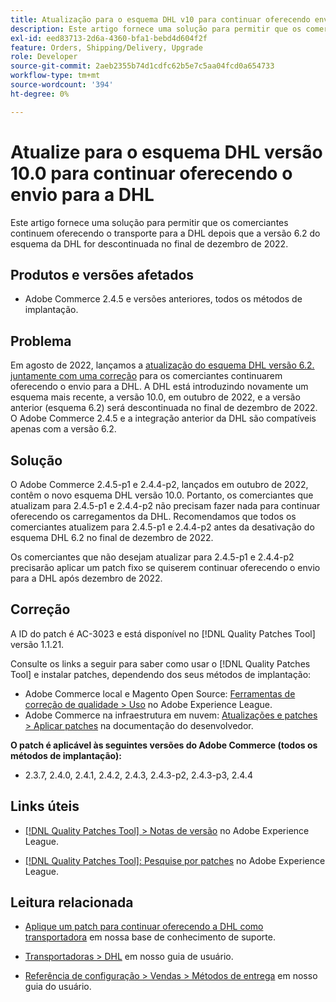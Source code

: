 ```yaml
---
title: Atualização para o esquema DHL v10 para continuar oferecendo envio para DHL
description: Este artigo fornece uma solução para permitir que os comerciantes continuem oferecendo o envio da DHL após a desativação do esquema DHL 6.2 em dezembro de 2022, atualizando para o esquema 10.0 ou aplicando o patch AC-3023.
exl-id: eed83713-2d6a-4360-bfa1-bebd4d604f2f
feature: Orders, Shipping/Delivery, Upgrade
role: Developer
source-git-commit: 2aeb2355b74d1cdfc62b5e7c5aa04fcd0a654733
workflow-type: tm+mt
source-wordcount: '394'
ht-degree: 0%

---
```


# Atualize para o esquema DHL versão 10.0 para continuar oferecendo o envio para a DHL

Este artigo fornece uma solução para permitir que os comerciantes continuem oferecendo o transporte para a DHL depois que a versão 6.2 do esquema da DHL for descontinuada no final de dezembro de 2022.

## Produtos e versões afetados

* Adobe Commerce 2.4.5 e versões anteriores, todos os métodos de implantação.

## Problema

Em agosto de 2022, lançamos a [atualização do esquema DHL versão 6.2. juntamente com uma correção](https://experienceleague.adobe.com/docs/commerce-knowledge-base/kb/troubleshooting/miscellaneous/adobe-commerce-dhl-upgrade-patch.html?lang=pt-BR) para os comerciantes continuarem oferecendo o envio para a DHL. A DHL está introduzindo novamente um esquema mais recente, a versão 10.0, em outubro de 2022, e a versão anterior (esquema 6.2) será descontinuada no final de dezembro de 2022. O Adobe Commerce 2.4.5 e a integração anterior da DHL são compatíveis apenas com a versão 6.2.

## Solução

O Adobe Commerce 2.4.5-p1 e 2.4.4-p2, lançados em outubro de 2022, contêm o novo esquema DHL versão 10.0. Portanto, os comerciantes que atualizam para 2.4.5-p1 e 2.4.4-p2 não precisam fazer nada para continuar oferecendo os carregamentos da DHL. Recomendamos que todos os comerciantes atualizem para 2.4.5-p1 e 2.4.4-p2 antes da desativação do esquema DHL 6.2 no final de dezembro de 2022.

Os comerciantes que não desejam atualizar para 2.4.5-p1 e 2.4.4-p2 precisarão aplicar um patch fixo se quiserem continuar oferecendo o envio para a DHL após dezembro de 2022.

## Correção

A ID do patch é AC-3023 e está disponível no [!DNL Quality Patches Tool] versão 1.1.21.

Consulte os links a seguir para saber como usar o [!DNL Quality Patches Tool] e instalar patches, dependendo dos seus métodos de implantação:

* Adobe Commerce local e Magento Open Source: [Ferramentas de correção de qualidade > Uso](https://experienceleague.adobe.com/docs/commerce-operations/tools/quality-patches-tool/usage.html?lang=pt-BR) no Adobe Experience League.
* Adobe Commerce na infraestrutura em nuvem: [Atualizações e patches > Aplicar patches](https://experienceleague.adobe.com/pt-br/docs/commerce-cloud-service/user-guide/develop/upgrade/apply-patches) na documentação do desenvolvedor.

**O patch é aplicável às seguintes versões do Adobe Commerce (todos os métodos de implantação):**

* 2.3.7, 2.4.0, 2.4.1, 2.4.2, 2.4.3, 2.4.3-p2, 2.4.3-p3, 2.4.4

## Links úteis

* [[!DNL Quality Patches Tool] > Notas de versão](https://experienceleague.adobe.com/docs/commerce-operations/tools/quality-patches-tool/release-notes.html?lang=pt-BR) no Adobe Experience League.

* [[!DNL Quality Patches Tool]: Pesquise por patches](https://experienceleague.adobe.com/tools/commerce-quality-patches/index.html?lang=pt-BR) no Adobe Experience League.

## Leitura relacionada

* [Aplique um patch para continuar oferecendo a DHL como transportadora](https://experienceleague.adobe.com/docs/commerce-knowledge-base/kb/troubleshooting/miscellaneous/adobe-commerce-dhl-upgrade-patch.html?lang=pt-BR) em nossa base de conhecimento de suporte.

* [Transportadoras > DHL](https://experienceleague.adobe.com/docs/commerce-admin/stores-sales/delivery/shipping-carriers/dhl.html?lang=pt-BR) em nosso guia de usuário.
* [Referência de configuração > Vendas > Métodos de entrega](https://experienceleague.adobe.com/docs/commerce-admin/config/sales/delivery-methods.html?lang=pt-BR) em nosso guia do usuário.
